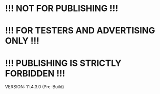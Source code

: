 # !!! NOT FOR PUBLISHING !!!
# !!! FOR TESTERS AND ADVERTISING ONLY !!!
# !!! PUBLISHING IS STRICTLY FORBIDDEN !!!
VERSION: 11.4.3.0 (Pre-Build)
